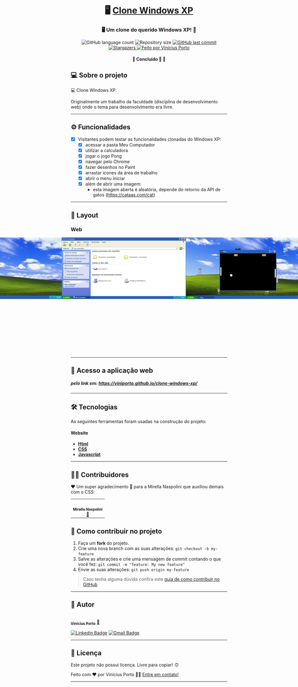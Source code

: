 

<h1 align="center">
     🖥️ <a href="#" alt="site "> Clone Windows XP </a>
</h1>

<h3 align="center">
    🖥️ Um clone do querido Windows XP! 💾
</h3>

<p align="center">
  <img alt="GitHub language count" src="https://img.shields.io/github/languages/count/viniporto/clone-windows-xp?color=%2304D361">

  <img alt="Repository size" src="https://img.shields.io/github/repo-size/viniporto/clone-windows-xp">
  
  <a href="https://github.com/viniporto/clone-windows-xp/commits/master">
    <img alt="GitHub last commit" src="https://img.shields.io/github/last-commit/viniporto/clone-windows-xp">
  </a>
    
   <a href="https://github.com/viniporto/clone-windows-xp/stargazers">
    <img alt="Stargazers" src="https://img.shields.io/github/stars/viniporto/clone-windows-xp?style=social">
  </a>

  <a href="https://www.linkedin.com/in/vinicius-porto-9a1996209/">
    <img alt="Feito por Vinícius Porto" src="https://img.shields.io/badge/feito%20por-ViníciusPorto-%237519C1">
  </a> 
 
</p>

<h4 align="center">
	🚧   Concluído 🚀 🚧
</h4>

## 💻 Sobre o projeto

💻 Clone Windows XP. 

Originalmente um trabalho da faculdade (disciplina de desenvolvimento web) onde o tema para desenvolvimento era livre.

---

## ⚙️ Funcionalidades

- [x] Visitantes podem testar as funcionalidades clonadas do Windows XP:
  - [x] acessar a pasta Meu Computador
  - [x] utilizar a calculadora
  - [x] jogar o jogo Pong
  - [x] navegar pelo Chrome
  - [x] fazer desenhos no Paint
  - [x] arrastar icones da área de trabalho
  - [x] abrir o menu iniciar
  - [x] além de abrir uma imagem: 
    - esta imagem aberta é aleatória, depende do retorno da API de gatos (https://cataas.com/cat)

---

## 🎨 Layout

### Web

<p align="center" style="display: flex; align-items: flex-start; justify-content: center;">
  <img alt="Clone Windows XP Desktop" title="#WindowsClone" src="./prints/desktop.gif" width="800px">
  <img alt="Clone Windows XP Desktop" title="#WindowsClone" src="./prints/desktop1.jpg" width="400px">
  <img alt="Clone Windows XP Desktop" title="#WindowsClone" src="./prints/desktop2.jpg" width="400px">
  <img alt="Clone Windows XP Desktop" title="#WindowsClone" src="./prints/iniciar.jpg" width="400px">
  <img alt="Clone Windows XP Desktop" title="#WindowsClone" src="./prints/meucomputador.jpg" width="400px">
  <img alt="Clone Windows XP Desktop" title="#WindowsClone" src="./prints/pong.jpg" width="400px">
  <img alt="Clone Windows XP Desktop" title="#WindowsClone" src="./prints/gato.jpg" width="400px">
  <img alt="Clone Windows XP Desktop" title="#WindowsClone" src="./prints/chrome.jpg" width="400px">
  <img alt="Clone Windows XP Desktop" title="#WindowsClone" src="./prints/paint.jpg" width="400px">
  <img alt="Clone Windows XP Desktop" title="#WindowsClone" src="./prints/calculadora.jpg" width="300px">
</p>

---

## 🚀 Acesso a aplicação web

##### pelo link em: https://viniporto.github.io/clone-windows-xp/

---

## 🛠 Tecnologias

As seguintes ferramentas foram usadas na construção do projeto:

#### **Website** 

-   **[Html](https://www.w3schools.com/html/)**
-   **[CSS](https://www.w3schools.com/css/)**
-   **[Javascript](https://developer.mozilla.org/pt-BR/docs/Web/JavaScript)**

---

## 👨‍💻 Contribuidores

❤️ Um super agradecimento 👏 para a Mirella Naspolini que auxiliou demais com o CSS:

<table>
  <tr>
    <td align="center"><a href="https://github.com/mirellanaspolini"><img style="border-radius: 50%;" src="https://avatars.githubusercontent.com/u/104786840?v=4" width="100px;" alt=""/><br /><sub><b>Mirella Naspolini</b></sub></a><br /><a href="https://github.com/mirellanaspolini" title="Mirella">🐧</a></td>
  </tr>
</table>

## 💪 Como contribuir no projeto

1. Faça um **fork** do projeto.
2. Crie uma nova branch com as suas alterações: `git checkout -b my-feature`
3. Salve as alterações e crie uma mensagem de commit contando o que você fez: `git commit -m "feature: My new feature"`
4. Envie as suas alterações: `git push origin my-feature`
> Caso tenha alguma dúvida confira este [guia de como contribuir no GitHub](./CONTRIBUTING.md)

---

## 🦸 Autor

<a href="https://github.com/ViniPorto">
 <img style="border-radius: 50%;" src="https://avatars.githubusercontent.com/u/81120004?v=4" width="100px;" alt=""/>
 <br />
 <sub><b>Vinícius Porto</b></sub></a> <a href="https://github.com/ViniPorto" title="ViniPorto">🚀</a>
 <br />

[![Linkedin Badge](https://img.shields.io/badge/-Vinicius-blue?style=flat-square&logo=Linkedin&logoColor=white&link=https://www.linkedin.com/in/vinicius-porto-9a1996209/)](https://www.linkedin.com/in/vinicius-porto-9a1996209/) 
[![Gmail Badge](https://img.shields.io/badge/-leinateporto@gmail.com-c14438?style=flat-square&logo=Gmail&logoColor=white&link=mailto:leinateporto@gmail.com)](mailto:leinateporto@gmail.com)

---

## 📝 Licença

Este projeto não possui licença. Livre para copiar! :D

Feito com ❤️ por Vinícius Porto 👋🏽 [Entre em contato!](https://www.linkedin.com/in/vinicius-porto-9a1996209/)

---
